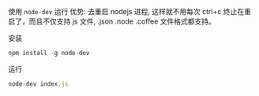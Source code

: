使用 `node-dev` 运行
优势: 去重启 nodejs 进程, 这样就不用每次 ctrl+c 终止在重启了，而且不仅支持 js 文件, .json .node .coffee 文件格式都支持。


安装
```javascript
npm install -g node-dev
```

运行
```javascript
node-dev index.js
```
